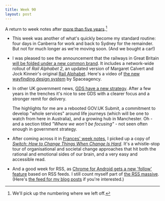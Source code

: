 ```yaml
---
title: Week 90
layout: post
---
```


A return to week notes after [more than five years]({{site.url}}/posts/week-notes-89/).[^1]

* This week was another of what's quickly become my standard routine: four days in Canberra for work and back to Sydney for the remainder. But not for much longer as we're moving soon. (And we bought a car!)

* I was pleased to see the announcement that the railways in Great Britain [will be folded under a new common brand](https://www.gov.uk/government/publications/great-british-railways-williams-shapps-plan-for-rail). It includes a network-wide rollout of _Rail Alphabet 2_, an updated version of Margaret Calvert and Jock Kinneir's original [Rail Alphabet](https://en.wikipedia.org/wiki/Rail_Alphabet). Here's a video of [the new wayfinding design system](https://vimeo.com/459757685) by Spaceagency.

* In other UK government news, [GDS have a new strategy](https://gds.blog.gov.uk/2021/05/20/government-digital-service-our-strategy-for-2021-2024/). After a few years in the trenches it's nice to see GDS with a clearer focus and a stronger remit for delivery.

  The highlights for me are a rebooted GOV.UK Submit, a commitment to develop "whole services" around life journeys (which will be one to watch from here in Australia), and a growing hub in Manchester. Oh - and a section titled _"Where we won't be focusing"_ - not seen often enough in government strategy.

* After coming across it in [Frances' week notes](https://fberriman.com/2021/04/25/week-516/), I picked up a copy of _[Switch: How to Change Things When Change Is Hard](https://openlibrary.org/books/OL27658414M/Switch)_. It's a whistle-stop tour of organisational and societal change approaches that hit both the rational and emotional sides of our brain, and a very easy and accessible read.

* And a good week for RSS, as [Chrome for Android gets a new 'follow' feature](https://www.theverge.com/2021/5/20/22445284/google-rss-chrome-android-feature-test) based on RSS feeds. I still count myself part of [the RSS massive](https://gilest.org/stickers-rss-massive.html). (Here's [the feed for my blog posts]({{site.url}}/feed.xml) if you're interested.)

[^1]: We'll pick up the numbering where we left off.
